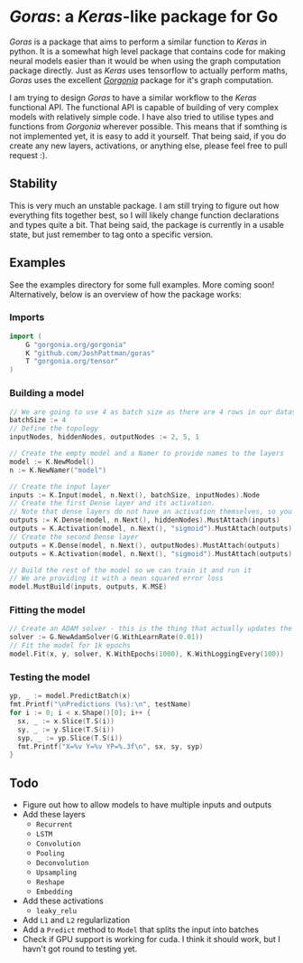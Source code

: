 # _Goras_: a _Keras_-like package for Go
_Goras_ is a package that aims to perform a similar function to _Keras_ in python. It is a somewhat high level package that contains code for making neural models easier than it would be when using the graph computation package directly. Just as _Keras_ uses tensorflow to actually perform maths, _Goras_ uses the excellent [_Gorgonia_](https://gorgonia.org) package for it's graph computation.

I am trying to design _Goras_ to have a similar workflow to the _Keras_ functional API. The functional API is capable of building of very complex models with relatively simple code. I have also tried to utilise types and functions from _Gorgonia_ wherever possible. This means that if somthing is not implemented yet, it is easy to add it yourself. That being said, if you do create any new layers, activations, or anything else, please feel free to pull request :).

## Stability
This is very much an unstable package. I am still trying to figure out how everything fits together best, so I will likely change function declarations and types quite a bit. That being said, the package is currently in a usable state, but just remember to tag onto a specific version.

## Examples
See the examples directory for some full examples. More coming soon! Alternatively, below is an overview of how the package works:

### Imports
```go
import (
	G "gorgonia.org/gorgonia"
	K "github.com/JoshPattman/goras"
	T "gorgonia.org/tensor"
)
```

### Building a model
```go
// We are going to use 4 as batch size as there are 4 rows in our dataset
batchSize := 4
// Define the topology
inputNodes, hiddenNodes, outputNodes := 2, 5, 1

// Create the empty model and a Namer to provide names to the layers
model := K.NewModel()
n := K.NewNamer("model")

// Create the input layer
inputs := K.Input(model, n.Next(), batchSize, inputNodes).Node
// Create the first Dense layer and its activation.
// Note that dense layers do not have an activation themselves, so you have to add one manually after
outputs := K.Dense(model, n.Next(), hiddenNodes).MustAttach(inputs)
outputs = K.Activation(model, n.Next(), "sigmoid").MustAttach(outputs)
// Create the second Dense layer
outputs = K.Dense(model, n.Next(), outputNodes).MustAttach(outputs)
outputs = K.Activation(model, n.Next(), "sigmoid").MustAttach(outputs)

// Build the rest of the model so we can train it and run it
// We are providing it with a mean squared error loss
model.MustBuild(inputs, outputs, K.MSE)
```

### Fitting the model
```go
// Create an ADAM solver - this is the thing that actually updates the weights
solver := G.NewAdamSolver(G.WithLearnRate(0.01))
// Fit the model for 1k epochs
model.Fit(x, y, solver, K.WithEpochs(1000), K.WithLoggingEvery(100))
```

### Testing the model
```go
yp, _ := model.PredictBatch(x)
fmt.Printf("\nPredictions (%s):\n", testName)
for i := 0; i < x.Shape()[0]; i++ {
  sx, _ := x.Slice(T.S(i))
  sy, _ := y.Slice(T.S(i))
  syp, _ := yp.Slice(T.S(i))
  fmt.Printf("X=%v Y=%v YP=%.3f\n", sx, sy, syp)
}
```

## Todo
- Figure out how to allow models to have multiple inputs and outputs
- Add these layers
  - `Recurrent`
  - `LSTM`
  - `Convolution`
  - `Pooling`
  - `Deconvolution`
  - `Upsampling`
  - `Reshape`
  - `Embedding`
- Add these activations
  - `leaky_relu`
- Add `L1` and `L2` regularlization
- Add a `Predict` method to `Model` that splits the input into batches
- Check if GPU support is working for cuda. I think it should work, but I havn't got round to testing yet.